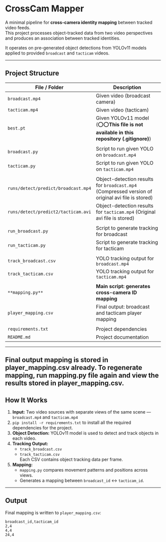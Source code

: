 # CrossCam Mapper

A minimal pipeline for **cross-camera identity mapping** between tracked video feeds.  
This project processes object-tracked data from two video perspectives and produces an association between tracked identities.  

It operates on pre-generated object detections from YOLOv11 models applied to provided `broadcast` and `tacticam` videos.

---

## Project Structure

| File / Folder                    | Description                                    |
|---------------------------------|------------------------------------------------|
| `broadcast.mp4`                  | Given video (broadcast camera)                 |
| `tacticam.mp4`                   | Given video (tacticam)                         |
| `best.pt`                        | Given YOLOv11 model (⭕⭕**This file is not available in this repository (.gitignore)**)   |
|                                 |                                                |
| `broadcast.py`                   | Script to run given YOLO on `broadcast.mp4`          |
| `tacticam.py`                    | Script to run given YOLO on `tacticam.mp4`           |
|                                 |                                                |
| `runs/detect/predict/broadcast.mp4`          | Object-detection results for `broadcast.mp4` (Compressed version of original avi file is stored)  |
| `runs/detect/predict2/tacticam.avi`          | Object-detection results for `tacticam.mp4` (Original avi file is stored)   |
|                                 |                                                |
| `run_broadcast.py`               | Script to generate tracking for broadcast      |
| `run_tacticam.py`                | Script to generate tracking for tacticam       |
|                                 |                                                |
| `track_broadcast.csv`            | YOLO tracking output for `broadcast.mp4`       |
| `track_tacticam.csv`             | YOLO tracking output for `tacticam.mp4`        |
|                                 |                                                |
| `**mapping.py**`                     | **Main script: generates cross-camera ID mapping** |
| `player_mapping.csv`             | Final output: broadcast and tacticam player mapping |
|                                 |                                                |
| `requirements.txt`               | Project dependencies                          |
| `README.md`                      | Project documentation                         |


---
Final output mapping is stored in player_mapping.csv already. To regenerate mapping, run mapping.py file again and view the results stored in player_mapping.csv.
---

## How It Works

1. **Input:** Two video sources with separate views of the same scene — `broadcast.mp4` and `tacticam.mp4`
2. ```pip install -r requirements.txt``` to install all the required dependencies for the project.
3. **Object Detection:** YOLOv11 model is used to detect and track objects in each video.
4. **Tracking Output:**  
    - `track_broadcast.csv`  
    - `track_tacticam.csv`  
    Each CSV contains object tracking data per frame.
5. **Mapping:**  
    - `mapping.py` compares movement patterns and positions across views.  
    - Generates a mapping between `broadcast_id` ↔ `tacticam_id`.

---

## Output

Final mapping is written to `player_mapping.csv`:

```csv
broadcast_id,tacticam_id
2,4
4,4
24,4
